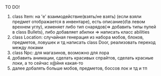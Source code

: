 TO DO!
1) class Item:
    на 'e' взаимодействие(взять/не взять) (если взяли предмет отображается в инвентаре), есть описание(d\в левом врехнем углу),
    изменяет либо тип снарядов(=> добавить типы пулей в class Bullets),
    либо добавляет абилки => написать класс abilities
2) class Location:
    случайная генерация из набора мобов, блоков, предметов, ловушек и тд
    написать class Door, реализовать переход между локами
3) class Npc:
    для магазинов, возможно для лора
4) добавить анимации, сделать красивых спрайтов, сделать красиые локи, а то сейчас х@йня какая-то
5) далее добалять больше мобов, предметов, боссов лок и тд и тп
